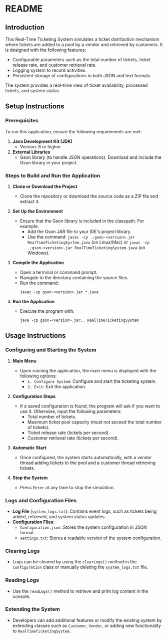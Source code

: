 # README

## Introduction
This Real-Time Ticketing System simulates a ticket distribution mechanism where tickets are added to a pool by a vendor and retrieved by customers. It is designed with the following features:
- Configurable parameters such as the total number of tickets, ticket release rate, and customer retrieval rate.
- Logging system to record activities.
- Persistent storage of configurations in both JSON and text formats.

The system provides a real-time view of ticket availability, processed tickets, and system status.

## Setup Instructions

### Prerequisites
To run this application, ensure the following requirements are met:
1. **Java Development Kit (JDK)**
   - Version: 8 or higher
2. **External Libraries**
   - Gson library (to handle JSON operations). Download and include the Gson library in your project.

### Steps to Build and Run the Application
1. **Clone or Download the Project**
   - Clone the repository or download the source code as a ZIP file and extract it.

2. **Set Up the Environment**
   - Ensure that the Gson library is included in the classpath. For example:
     - Add the Gson JAR file to your IDE's project library.
     - Use the command: `javac -cp .:gson-<version>.jar RealTimeTicketingSystem.java` (on Linux/Mac) or `javac -cp .;gson-<version>.jar RealTimeTicketingSystem.java` (on Windows).

3. **Compile the Application**
   - Open a terminal or command prompt.
   - Navigate to the directory containing the source files.
   - Run the command:
     ```
     javac -cp gson-<version>.jar *.java
     ```

4. **Run the Application**
   - Execute the program with:
     ```
     java -cp gson-<version>.jar;. RealTimeTicketingSystem
     ```

## Usage Instructions

### Configuring and Starting the System
1. **Main Menu**
   - Upon running the application, the main menu is displayed with the following options:
     - `1. Configure System`: Configure and start the ticketing system.
     - `2. Exit`: Exit the application.

2. **Configuration Steps**
   - If a saved configuration is found, the program will ask if you want to use it. Otherwise, input the following parameters:
     - Total number of tickets.
     - Maximum ticket pool capacity (must not exceed the total number of tickets).
     - Ticket release rate (tickets per second).
     - Customer retrieval rate (tickets per second).

3. **Automatic Start**
   - Once configured, the system starts automatically, with a vendor thread adding tickets to the pool and a customer thread retrieving tickets.

4. **Stop the System**
   - Press `Enter` at any time to stop the simulation.

### Logs and Configuration Files
- **Log File** (`system_logs.txt`): Contains event logs, such as tickets being added, retrieved, and system status updates.
- **Configuration Files**:
  - `Configuration.json`: Stores the system configuration in JSON format.
  - `settings.txt`: Stores a readable version of the system configuration.

### Clearing Logs
- Logs can be cleared by using the `clearLogs()` method in the `Configuration` class or manually deleting the `system_logs.txt` file.

### Reading Logs
- Use the `readLogs()` method to retrieve and print log content in the console.

### Extending the System
- Developers can add additional features or modify the existing system by extending classes such as `Customer`, `Vendor`, or adding new functionality to `RealTimeTicketingSystem`.

